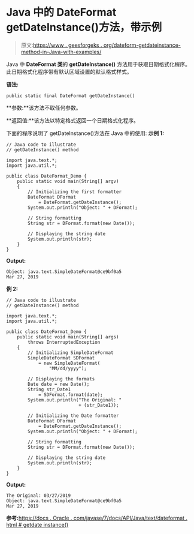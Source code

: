 # Java 中的 DateFormat getDateInstance()方法，带示例

> 原文:[https://www . geesforgeks . org/dateform-getdateinstance-method-in-Java-with-examples/](https://www.geeksforgeeks.org/dateformat-getdateinstance-method-in-java-with-examples/)

Java 中 **DateFormat 类**的 **getDateInstance()** 方法用于获取日期格式化程序。此日期格式化程序带有默认区域设置的默认格式样式。

**语法:**

```
public static final DateFormat getDateInstance()
```

**参数:**该方法不取任何参数。

**返回值:**该方法以特定格式返回一个日期格式化程序。

下面的程序说明了 getDateInstance()方法在 Java 中的使用:
**示例 1:**

```
// Java code to illustrate
// getDateInstance() method

import java.text.*;
import java.util.*;

public class DateFormat_Demo {
    public static void main(String[] argv)
    {
        // Initializing the first formatter
        DateFormat DFormat
            = DateFormat.getDateInstance();
        System.out.println("Object: " + DFormat);

        // String formatting
        String str = DFormat.format(new Date());

        // Displaying the string date
        System.out.println(str);
    }
}
```

**Output:**

```
Object: java.text.SimpleDateFormat@ce9bf0a5
Mar 27, 2019

```

**例 2:**

```
// Java code to illustrate
// getDateInstance() method

import java.text.*;
import java.util.*;

public class DateFormat_Demo {
    public static void main(String[] args)
        throws InterruptedException
    {
        // Initializing SimpleDateFormat
        SimpleDateFormat SDFormat
            = new SimpleDateFormat(
                "MM/dd/yyyy");

        // Displaying the formats
        Date date = new Date();
        String str_Date1
            = SDFormat.format(date);
        System.out.println("The Original: "
                           + (str_Date1));

        // Initializing the Date formatter
        DateFormat DFormat
            = DateFormat.getDateInstance();
        System.out.println("Object: " + DFormat);

        // String formatting
        String str = DFormat.format(new Date());

        // Displaying the string date
        System.out.println(str);
    }
}
```

**Output:**

```
The Original: 03/27/2019
Object: java.text.SimpleDateFormat@ce9bf0a5
Mar 27, 2019

```

**参考:**[https://docs . Oracle . com/javase/7/docs/API/Java/text/dateformat . html # getdate instance()](https://docs.oracle.com/javase/7/docs/api/java/text/DateFormat.html#getDateInstance())